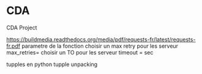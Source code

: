 # CDA
CDA Project


https://buildmedia.readthedocs.org/media/pdf/requests-fr/latest/requests-fr.pdf
parametre de la fonction
choisir un max retry pour les serveur
max_retries=
choisir un TO pour les serveur
timeout = sec 


tupples en python
tupple unpacking